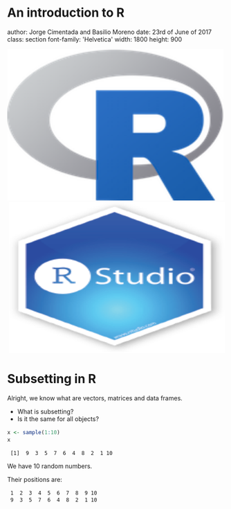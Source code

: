 <style>
bold {font-weight: bold; }

.section .reveal .state-background {
    background: white;
}

.section .reveal p {
   color: black;
   text-align:center;
   font-size: 1.8em;
}

.section .reveal h1,
.section .reveal h2 {
    color: black;
    text-align:center;
    width:100%;
}


</style>

An introduction to R
========================================================
author: Jorge Cimentada and Basilio Moreno
date:  23rd of June of 2017
class: section
font-family: 'Helvetica'
width: 1800
height: 900

<!-- Arreglar que las imagenes que se vean -->
<div align="left">
<img src="./figures/rlogo.png" width=500 height=350>
</div>

<div align="right">
<img src="./figures/rstudiologo.png" width=500 height=350>
</div>

Subsetting in R
========================================================

Alright, we know what are vectors, matrices and data frames.

- What is subsetting?
- Is it the same for all objects?


```r
x <- sample(1:10)
x
```

```
 [1]  9  3  5  7  6  4  8  2  1 10
```

We have 10 random numbers.

Their positions are:


```
 1  2  3  4  5  6  7  8  9 10 
 9  3  5  7  6  4  8  2  1 10 
```


